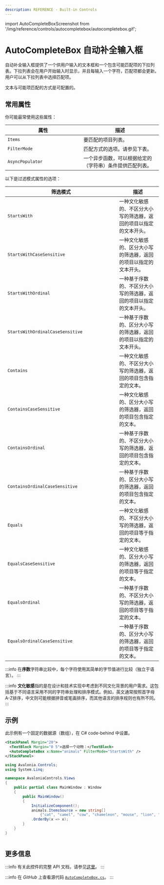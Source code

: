 ```yaml
---
description: REFERENCE - Built-in Controls
---
```


import AutoCompleteBoxScreenshot from '/img/reference/controls/autocompletebox/autocompletebox.gif';

# AutoCompleteBox 自动补全输入框

自动补全输入框提供了一个供用户输入的文本框和一个包含可能匹配项的下拉列表。下拉列表会在用户开始输入时显示，并且每输入一个字符，匹配项都会更新。用户可以从下拉列表中选择匹配项。

文本与可能项匹配的方式是可配置的。

## 常用属性

你可能最常使用这些属性：

<table>
<thead>
<tr><th width="233">属性</th><th>描述</th></tr>
</thead>
<tbody>
<tr><td><code>Items</code></td><td>要匹配的项目列表。</td></tr>
<tr><td><code>FilterMode</code></td><td>匹配方式的选项。请参见下表。</td></tr>
<tr><td><code>AsyncPopulator</code></td><td>一个异步函数，可以根据给定的（字符串）条件提供匹配列表。</td></tr>
</tbody>
</table>

以下是过滤模式属性的选项：

<table>
<thead>
<tr><th width="350">筛选模式</th><th>描述</th></tr>
</thead>
<tbody>
<tr><td><code>StartsWith</code></td><td>一种文化敏感的、不区分大小写的筛选器，返回的项目以指定的文本开头。</td></tr>
<tr><td><code>StartsWithCaseSensitive</code></td><td>一种文化敏感的、区分大小写的筛选器，返回的项目以指定的文本开头。</td></tr>
<tr><td><code>StartsWithOrdinal</code></td><td>一种基于序数的、不区分大小写的筛选器，返回的项目以指定的文本开头。</td></tr>
<tr><td><code>StartsWithOrdinalCaseSensitive</code></td><td>一种基于序数的、区分大小写的筛选器，返回的项目以指定的文本开头。</td></tr>
<tr><td><code>Contains</code></td><td>一种文化敏感的、不区分大小写的筛选器，返回的项目包含指定的文本。</td></tr>
<tr><td><code>ContainsCaseSensitive</code></td><td>一种文化敏感的、区分大小写的筛选器，返回的项目包含指定的文本。</td></tr>
<tr><td><code>ContainsOrdinal</code></td><td>一种基于序数的、不区分大小写的筛选器，返回的项目包含指定的文本。</td></tr>
<tr><td><code>ContainsOrdinalCaseSensitive</code></td><td>一种基于序数的、区分大小写的筛选器，返回的项目包含指定的文本。</td></tr>
<tr><td><code>Equals</code></td><td>一种文化敏感的、不区分大小写的筛选器，返回的项目等于指定的文本。</td></tr>
<tr><td><code>EqualsCaseSensitive</code></td><td>一种文化敏感的、区分大小写的筛选器，返回的项目等于指定的文本。</td></tr>
<tr><td><code>EqualsOrdinal</code></td><td>一种基于序数的、不区分大小写的筛选器，返回的项目等于指定的文本。</td></tr>
<tr><td><code>EqualsOrdinalCaseSensitive</code></td><td>一种基于序数的、区分大小写的筛选器，返回的项目等于指定的文本。</td></tr>
</tbody>
</table>


:::info
在**序数**字符串比较中，每个字符使用其简单的字节值进行比较（独立于语言）。
:::

:::info
**文化敏感**指的是在设计和技术实现中考虑到不同文化背景的用户需求。这包括基于不同语言采用不同的字符串处理和排序模式。例如，英文通常按照首字母A-Z排序，中文则可能根据拼音或笔画排序，而其他语言的排序规则也有所不同。
:::


## 示例

此示例有一个固定的数据源（数组），在 C# code-behind 中设置。

```xml
<StackPanel Margin="20">
  <TextBlock Margin="0 5">选择一个动物：</TextBlock>
  <AutoCompleteBox x:Name="animals" FilterMode="StartsWith" />
</StackPanel>
```

```csharp title='C#'
using Avalonia.Controls;
using System.Linq;

namespace AvaloniaControls.Views
{
    public partial class MainWindow : Window
    {
        public MainWindow()
        {
            InitializeComponent();
            animals.ItemsSource = new string[] 
                {"cat", "camel", "cow", "chameleon", "mouse", "lion", "zebra" }
            .OrderBy(x => x);
        }
    }
}
```

<img src={AutoCompleteBoxScreenshot} alt="" />

## 更多信息

:::info
有关此控件的完整 API 文档，请参见[这里](http://reference.avaloniaui.net/api/Avalonia.Controls/AutoCompleteBox/)。
:::

:::info
在 _GitHub_ 上查看源代码 [`AutoCompleteBox.cs`](https://github.com/AvaloniaUI/Avalonia/blob/master/src/Avalonia.Controls/AutoCompleteBox/AutoCompleteBox.cs)。
:::
